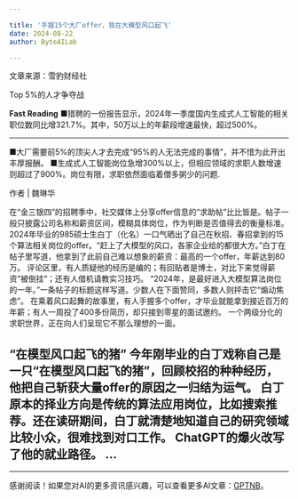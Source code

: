 ```yaml
---

title: '手握15个大厂offer，我在大模型风口起飞'
date: 2024-08-22
author: ByteAILab

---
```


文章来源：雪豹财经社

Top 5%的人才争夺战

**Fast Reading**
■猎聘的一份报告显示，2024年一季度国内生成式人工智能的相关职位数同比增321.7%。其中，50万以上的年薪段增速最快，超过500%。

---

■大厂需要前5%的顶尖人才去完成“95%的人无法完成的事情”，并不惜为此开出丰厚报酬。
■生成式人工智能岗位急增300%以上，但相应领域的求职人数增速则超过了900%。岗位有限，求职依然面临着僧多粥少的问题.

作者 | 魏琳华

在“金三银四”的招聘季中，社交媒体上分享offer信息的“求助帖”比比皆是。帖子一般只披露公司名称和薪资区间，模糊具体岗位，作为判断是否值得去的衡量标准。
2024年毕业的985硕士生白丁（化名）一口气晒出了自己在秋招、春招拿到的15个算法相关岗位的offer。“赶上了大模型的风口，各家企业给的都很大方。”白丁在帖子里写道，他拿到了此前自己难以想象的薪资：最高的一个offer，年薪达到80万。
评论区里，有人质疑他的经历是编的；有回贴者是博士，对比下来觉得薪资“被倒挂”；还有人借机请教实习技巧。
“2024年，是最好进入大模型算法岗位的一年。”一条帖子的标题这样写道。少数人在下面赞同，多数人则抨击它“煽动焦虑”。
在乘着风口起舞的故事里，有人手握多个offer，才毕业就能拿到接近百万的年薪；有人一周投了400多份简历，却只接到零星的面试邀约。
一个两级分化的求职世界，正在向人们呈现它不那么理想的一面。

“在模型风口起飞的猪”
今年刚毕业的白丁戏称自己是一只“在模型风口起飞的猪”，回顾校招的种种经历，他把自己斩获大量offer的原因之一归结为运气。
白丁原本的择业方向是传统的算法应用岗位，比如搜索推荐。还在读研期间，白丁就清楚地知道自己的研究领域比较小众，很难找到对口工作。
ChatGPT的爆火改写了他的就业路径。
...
---
---
感谢阅读！如果您对AI的更多资讯感兴趣，可以查看更多AI文章：[GPTNB](https://gptnb.com)。